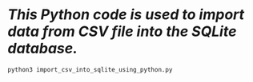 # ***This Python code is used to import data from CSV file into the SQLite database.***

``` shell
python3 import_csv_into_sqlite_using_python.py
```

